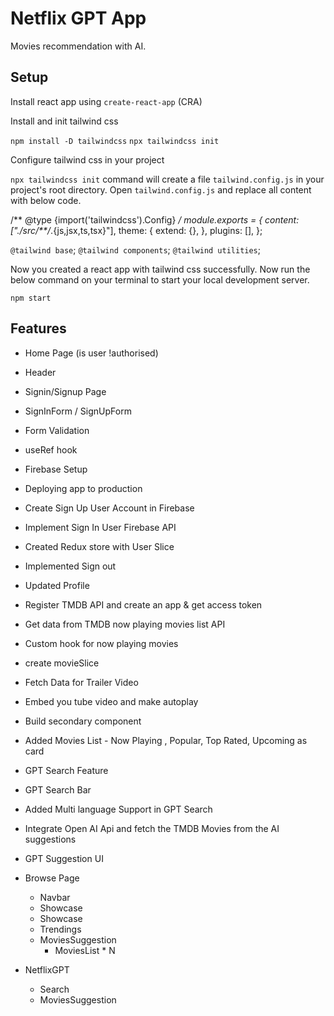 # Netflix GPT App

Movies recommendation with AI.

## Setup

Install react app using `create-react-app` (CRA)

Install and init tailwind css

`npm install -D tailwindcss`
`npx tailwindcss init`

Configure tailwind css in your project

`npx tailwindcss init` command will create a file `tailwind.config.js` in your project's root directory. Open `tailwind.config.js` and replace all content with below code.

/** @type {import('tailwindcss').Config} */
module.exports = {
  content: ["./src/**/*.{js,jsx,ts,tsx}"],
  theme: {
    extend: {},
  },
  plugins: [],
};

`@tailwind base`;
`@tailwind components`;
`@tailwind utilities`;

Now you created a react app with tailwind css successfully. Now run the below command on your terminal to start your local development server.

`npm start`

## Features
- Home Page (is user !authorised)
  
- Header 
- Signin/Signup Page
- SignInForm / SignUpForm
- Form Validation
- useRef hook
- Firebase Setup
- Deploying app to production
- Create Sign Up User Account in Firebase
- Implement Sign In User Firebase API
- Created Redux store with User Slice
- Implemented Sign out
- Updated Profile
- Register TMDB API and create an app & get access token
- Get data from TMDB now playing movies list API
- Custom hook for now playing movies
- create movieSlice
- Fetch Data for Trailer Video
- Embed you tube video and make autoplay
- Build secondary component 
- Added Movies List - Now Playing , Popular, Top Rated, Upcoming as card
- GPT Search Feature
- GPT Search Bar
- Added Multi language Support in GPT Search 
- Integrate Open AI Api and fetch the TMDB Movies from the AI suggestions
- GPT Suggestion UI


- Browse Page

  - Navbar
  - Showcase
  - Showcase
  - Trendings
  - MoviesSuggestion
    - MoviesList \* N

- NetflixGPT
  - Search
  - MoviesSuggestion
